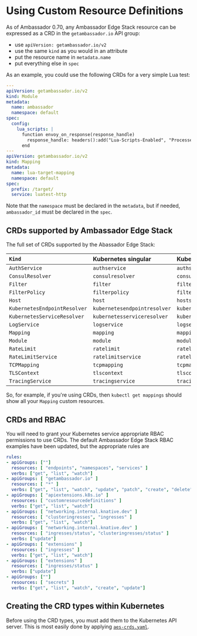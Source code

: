 # Using Custom Resource Definitions

As of Ambassador 0.70, any Ambassador Edge Stack resource can be expressed as a CRD in the `getambassador.io` API group:

- use `apiVersion: getambassador.io/v2`
- use the same `kind` as you would in an attribute
- put the resource name in `metadata.name`
- put everything else in `spec`

As an example, you could use the following CRDs for a very simple Lua test:

```yaml
---
apiVersion: getambassador.io/v2
kind: Module
metadata:
  name: ambassador
  namespace: default
spec:
  config:
    lua_scripts: |
      function envoy_on_response(response_handle)
        response_handle: headers():add("Lua-Scripts-Enabled", "Processed")
      end
---
apiVersion: getambassador.io/v2
kind: Mapping
metadata:
  name: lua-target-mapping
  namespace: default
spec:
  prefix: /target/
  service: luatest-http
```

Note that the `namespace` must be declared in the `metadata`, but if needed, `ambassador_id` must be declared in the `spec`.

## CRDs supported by Ambassador Edge Stack

The full set of CRDs supported by the Abassador Edge Stack:

| `Kind` | Kubernetes singular | Kubernetes plural |
| :----- | :------------------ | :---------------- |
| `AuthService` | `authservice` | `authservices` |
| `ConsulResolver` | `consulresolver` | `consulresolvers` |
| `Filter` | `filter` | `filters` |
| `FilterPolicy` | `filterpolicy` | `filterpolicies`|
| `Host` | `host`| `hosts` |
| `KubernetesEndpointResolver` | `kubernetesendpointresolver` | `kubernetesendpointresolvers` |
| `KubernetesServiceResolver` | `kubernetesserviceresolver` | `kubernetesserviceresolvers` |
| `LogService` | `logservice` | `logservices` |
| `Mapping` | `mapping` | `mappings` |
| `Module` | `module` | `modules` |
| `RateLimit` | `ratelimit` | `ratelimits` |
| `RateLimitService` | `ratelimitservice` | `ratelimitservices` |
| `TCPMapping` | `tcpmapping` | `tcpmappings` |
| `TLSContext` | `tlscontext` | `tlscontexts` |
| `TracingService` | `tracingservice` | `tracingservices` |

So, for example, if you're using CRDs, then `kubectl get mappings` should show all your `Mapping` custom resources.

## CRDs and RBAC

You will need to grant your Kubernetes service appropriate RBAC permissions to use CRDs. The default Ambassador Edge Stack RBAC examples have been updated, but the appropriate rules are

```yaml
rules:
- apiGroups: [""]
  resources: [ "endpoints", "namespaces", "services" ]
  verbs: ["get", "list", "watch"]
- apiGroups: [ "getambassador.io" ]
  resources: [ "*" ]
  verbs: ["get", "list", "watch", "update", "patch", "create", "delete" ]
- apiGroups: [ "apiextensions.k8s.io" ]
  resources: [ "customresourcedefinitions" ]
  verbs: ["get", "list", "watch"]
- apiGroups: [ "networking.internal.knative.dev" ]
  resources: [ "clusteringresses", "ingresses" ]
  verbs: ["get", "list", "watch"]
- apiGroups: [ "networking.internal.knative.dev" ]
  resources: [ "ingresses/status", "clusteringresses/status" ]
  verbs: ["update"]
- apiGroups: [ "extensions" ]
  resources: [ "ingresses" ]
  verbs: ["get", "list", "watch"]
- apiGroups: [ "extensions" ]
  resources: [ "ingresses/status" ]
  verbs: ["update"]
- apiGroups: [""]
  resources: [ "secrets" ]
  verbs: ["get", "list", "watch", "create", "update"]
```

## Creating the CRD types within Kubernetes

Before using the CRD types, you must add them to the Kubernetes API server. This is most easily done by applying [`aes-crds.yaml`](../../../yaml/aes-crds.yaml).
